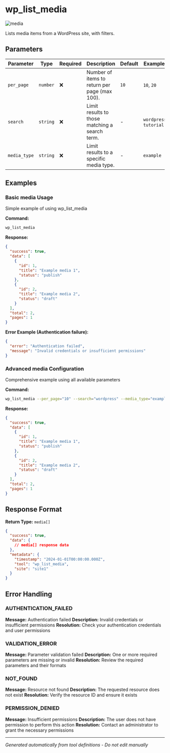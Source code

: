# wp_list_media

![media](https://img.shields.io/badge/category-media-purple)

Lists media items from a WordPress site, with filters.

## Parameters

| Parameter    | Type     | Required | Description                                    | Default | Examples                |
| ------------ | -------- | -------- | ---------------------------------------------- | ------- | ----------------------- |
| `per_page`   | `number` | ❌       | Number of items to return per page (max 100).  | `10`    | `10`, `20`              |
| `search`     | `string` | ❌       | Limit results to those matching a search term. | -       | `wordpress`, `tutorial` |
| `media_type` | `string` | ❌       | Limit results to a specific media type.        | -       | `example`               |

## Examples

### Basic media Usage

Simple example of using wp_list_media

**Command:**

```bash
wp_list_media
```

**Response:**

```json
{
  "success": true,
  "data": [
    {
      "id": 1,
      "title": "Example media 1",
      "status": "publish"
    },
    {
      "id": 2,
      "title": "Example media 2",
      "status": "draft"
    }
  ],
  "total": 2,
  "pages": 1
}
```

**Error Example (Authentication failure):**

```json
{
  "error": "Authentication failed",
  "message": "Invalid credentials or insufficient permissions"
}
```

### Advanced media Configuration

Comprehensive example using all available parameters

**Command:**

```bash
wp_list_media --per_page="10" --search="wordpress" --media_type="example_value"
```

**Response:**

```json
{
  "success": true,
  "data": [
    {
      "id": 1,
      "title": "Example media 1",
      "status": "publish"
    },
    {
      "id": 2,
      "title": "Example media 2",
      "status": "draft"
    }
  ],
  "total": 2,
  "pages": 1
}
```

## Response Format

**Return Type:** `media[]`

```json
{
  "success": true,
  "data": {
    // media[] response data
  },
  "metadata": {
    "timestamp": "2024-01-01T00:00:00.000Z",
    "tool": "wp_list_media",
    "site": "site1"
  }
}
```

## Error Handling

### AUTHENTICATION_FAILED

**Message:** Authentication failed **Description:** Invalid credentials or insufficient permissions **Resolution:**
Check your authentication credentials and user permissions

### VALIDATION_ERROR

**Message:** Parameter validation failed **Description:** One or more required parameters are missing or invalid
**Resolution:** Review the required parameters and their formats

### NOT_FOUND

**Message:** Resource not found **Description:** The requested resource does not exist **Resolution:** Verify the
resource ID and ensure it exists

### PERMISSION_DENIED

**Message:** Insufficient permissions **Description:** The user does not have permission to perform this action
**Resolution:** Contact an administrator to grant the necessary permissions

---

_Generated automatically from tool definitions - Do not edit manually_
